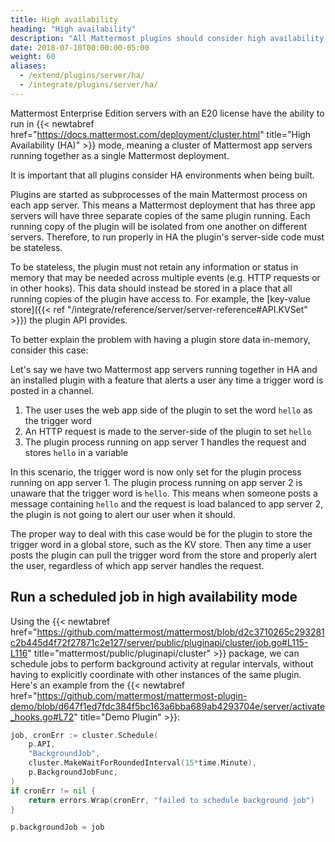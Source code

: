 ```yaml
---
title: High availability
heading: "High availability"
description: "All Mattermost plugins should consider high availability (HA) environments. Learn more about our standards for working with HA mode servers."
date: 2018-07-10T00:00:00-05:00
weight: 60
aliases: 
  - /extend/plugins/server/ha/
  - /integrate/plugins/server/ha/
---
```


Mattermost Enterprise Edition servers with an E20 license have the ability to run in {{< newtabref href="https://docs.mattermost.com/deployment/cluster.html" title="High Availability (HA)" >}} mode, meaning a cluster of Mattermost app servers running together as a single Mattermost deployment.

It is important that all plugins consider HA environments when being built.

Plugins are started as subprocesses of the main Mattermost process on each app server. This means a Mattermost deployment that has three app servers will have three separate copies of the same plugin running. Each running copy of the plugin will be isolated from one another on different servers. Therefore, to run properly in HA the plugin's server-side code must be stateless.

To be stateless, the plugin must not retain any information or status in memory that may be needed across multiple events (e.g. HTTP requests or in other hooks). This data should instead be stored in a place that all running copies of the plugin have access to. For example, the [key-value store]({{< ref "/integrate/reference/server/server-reference#API.KVSet" >}}) the plugin API provides.

To better explain the problem with having a plugin store data in-memory, consider this case:

Let's say we have two Mattermost app servers running together in HA and an installed plugin with a feature that alerts a user any time a trigger word is posted in a channel.

1. The user uses the web app side of the plugin to set the word `hello` as the trigger word
2. An HTTP request is made to the server-side of the plugin to set `hello`
3. The plugin process running on app server 1 handles the request and stores `hello` in a variable

In this scenario, the trigger word is now only set for the plugin process running on app server 1. The plugin process running on app server 2 is unaware that the trigger word is `hello`. This means when someone posts a message containing `hello` and the request is load balanced to app server 2, the plugin is not going to alert our user when it should.

The proper way to deal with this case would be for the plugin to store the trigger word in a global store, such as the KV store. Then any time a user posts the plugin can pull the trigger word from the store and properly alert the user, regardless of which app server handles the request.

## Run a scheduled job in high availability mode

Using the {{< newtabref href="https://github.com/mattermost/mattermost/blob/d2c3710265c293281c2b445d4f72f27871c2e127/server/public/pluginapi/cluster/job.go#L115-L116" title="mattermost/public/pluginapi/cluster" >}} package, we can schedule jobs to perform background activity at regular intervals, without having to explicitly coordinate with other instances of the same plugin. Here's an example from the {{< newtabref href="https://github.com/mattermost/mattermost-plugin-demo/blob/d647f1ed7fdc384f5bc163a6bba689ab4293704e/server/activate_hooks.go#L72" title="Demo Plugin" >}}:

```go
job, cronErr := cluster.Schedule(
    p.API,
    "BackgroundJob",
    cluster.MakeWaitForRoundedInterval(15*time.Minute),
    p.BackgroundJobFunc,
)
if cronErr != nil {
    return errors.Wrap(cronErr, "failed to schedule background job")
}

p.backgroundJob = job
```
